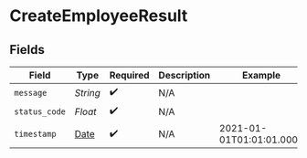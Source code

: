 # CreateEmployeeResult


## Fields

| Field                                                                | Type                                                                 | Required                                                             | Description                                                          | Example                                                              |
| -------------------------------------------------------------------- | -------------------------------------------------------------------- | -------------------------------------------------------------------- | -------------------------------------------------------------------- | -------------------------------------------------------------------- |
| `message`                                                            | *String*                                                             | :heavy_check_mark:                                                   | N/A                                                                  |                                                                      |
| `status_code`                                                        | *Float*                                                              | :heavy_check_mark:                                                   | N/A                                                                  |                                                                      |
| `timestamp`                                                          | [Date](https://ruby-doc.org/stdlib-2.6.1/libdoc/date/rdoc/Date.html) | :heavy_check_mark:                                                   | N/A                                                                  | 2021-01-01T01:01:01.000Z                                             |